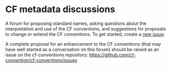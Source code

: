 # CF metadata discussions
A forum for proposing standard names, asking questions about the interpretation and use of the CF conventions, and suggestions for proposals to change or extend the CF conventions.
To get started, create a [new issue](https://github.com/cf-convention/discuss/issues/new/choose).

A complete proposal for an enhancement to the CF conventions (that may have well started as a conversation on this forum) should be raised as an issue on the cf-conventions repository: https://github.com/cf-convention/cf-conventions/issues
